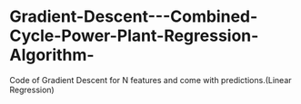 # Gradient-Descent---Combined-Cycle-Power-Plant-Regression-Algorithm-
Code of Gradient Descent for N features and come with predictions.(Linear Regression)
